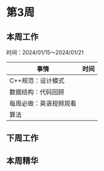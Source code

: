 # 第3周

## 本周工作

时间：2024/01/15～2024/01/21

| 事情                   | 时间 |
| ---------------------- | ---- |
| C++规范：设计模式      |      |
| 数据结构：代码回顾     |      |
| 每周必做：英语视频观看 |      |
| 算法                   |      |

## 下周工作

## 本周精华